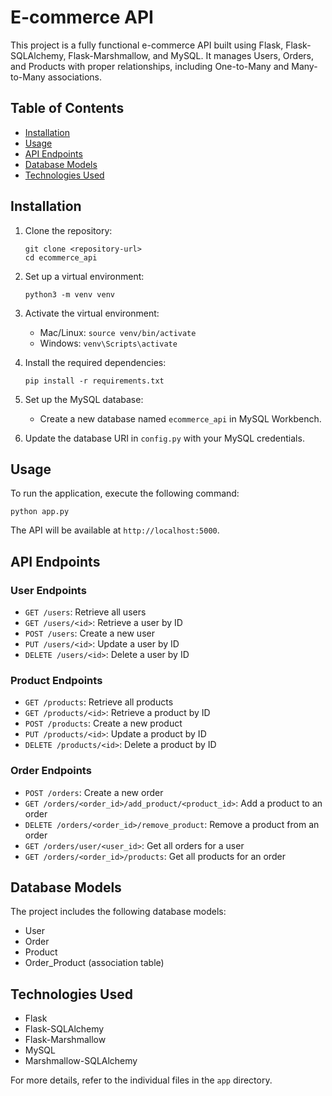 # E-commerce API

This project is a fully functional e-commerce API built using Flask, Flask-SQLAlchemy, Flask-Marshmallow, and MySQL. It manages Users, Orders, and Products with proper relationships, including One-to-Many and Many-to-Many associations.

## Table of Contents

- [Installation](#installation)
- [Usage](#usage)
- [API Endpoints](#api-endpoints)
- [Database Models](#database-models)
- [Technologies Used](#technologies-used)

## Installation

1. Clone the repository:
   ```
   git clone <repository-url>
   cd ecommerce_api
   ```

2. Set up a virtual environment:
   ```
   python3 -m venv venv
   ```

3. Activate the virtual environment:
   - Mac/Linux: `source venv/bin/activate`
   - Windows: `venv\Scripts\activate`

4. Install the required dependencies:
   ```
   pip install -r requirements.txt
   ```

5. Set up the MySQL database:
   - Create a new database named `ecommerce_api` in MySQL Workbench.

6. Update the database URI in `config.py` with your MySQL credentials.

## Usage

To run the application, execute the following command:
```
python app.py
```

The API will be available at `http://localhost:5000`.

## API Endpoints

### User Endpoints
- `GET /users`: Retrieve all users
- `GET /users/<id>`: Retrieve a user by ID
- `POST /users`: Create a new user
- `PUT /users/<id>`: Update a user by ID
- `DELETE /users/<id>`: Delete a user by ID

### Product Endpoints
- `GET /products`: Retrieve all products
- `GET /products/<id>`: Retrieve a product by ID
- `POST /products`: Create a new product
- `PUT /products/<id>`: Update a product by ID
- `DELETE /products/<id>`: Delete a product by ID

### Order Endpoints
- `POST /orders`: Create a new order
- `GET /orders/<order_id>/add_product/<product_id>`: Add a product to an order
- `DELETE /orders/<order_id>/remove_product`: Remove a product from an order
- `GET /orders/user/<user_id>`: Get all orders for a user
- `GET /orders/<order_id>/products`: Get all products for an order

## Database Models

The project includes the following database models:
- User
- Order
- Product
- Order_Product (association table)

## Technologies Used

- Flask
- Flask-SQLAlchemy
- Flask-Marshmallow
- MySQL
- Marshmallow-SQLAlchemy

For more details, refer to the individual files in the `app` directory.